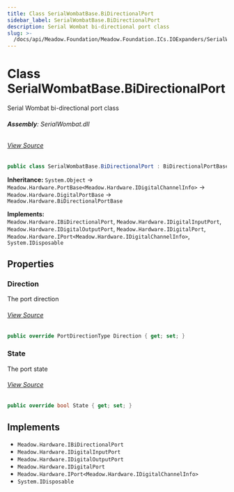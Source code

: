 ```yaml
---
title: Class SerialWombatBase.BiDirectionalPort
sidebar_label: SerialWombatBase.BiDirectionalPort
description: Serial Wombat bi-directional port class
slug: >-
  /docs/api/Meadow.Foundation/Meadow.Foundation.ICs.IOExpanders/SerialWombatBase.BiDirectionalPort
---
```

# Class SerialWombatBase.BiDirectionalPort
Serial Wombat bi-directional port class

###### **Assembly**: SerialWombat.dll
###### [View Source](https://github.com/WildernessLabs/Meadow.Foundation.git/blob/develop/Source/Meadow.Foundation.Peripherals/ICs.IOExpanders.SerialWombat/Driver/SerialWombatBase.BiDirectionalPort.cs#L10)
```csharp title="Declaration"
public class SerialWombatBase.BiDirectionalPort : BiDirectionalPortBase, IBiDirectionalPort, IDigitalInputPort, IDigitalOutputPort, IDigitalPort, IPort<IDigitalChannelInfo>, IDisposable
```
**Inheritance:** `System.Object` -> `Meadow.Hardware.PortBase<Meadow.Hardware.IDigitalChannelInfo>` -> `Meadow.Hardware.DigitalPortBase` -> `Meadow.Hardware.BiDirectionalPortBase`

**Implements:**  
`Meadow.Hardware.IBiDirectionalPort`, `Meadow.Hardware.IDigitalInputPort`, `Meadow.Hardware.IDigitalOutputPort`, `Meadow.Hardware.IDigitalPort`, `Meadow.Hardware.IPort<Meadow.Hardware.IDigitalChannelInfo>`, `System.IDisposable`

## Properties
### Direction
The port direction
###### [View Source](https://github.com/WildernessLabs/Meadow.Foundation.git/blob/develop/Source/Meadow.Foundation.Peripherals/ICs.IOExpanders.SerialWombat/Driver/SerialWombatBase.BiDirectionalPort.cs#L20)
```csharp title="Declaration"
public override PortDirectionType Direction { get; set; }
```
### State
The port state
###### [View Source](https://github.com/WildernessLabs/Meadow.Foundation.git/blob/develop/Source/Meadow.Foundation.Peripherals/ICs.IOExpanders.SerialWombat/Driver/SerialWombatBase.BiDirectionalPort.cs#L37)
```csharp title="Declaration"
public override bool State { get; set; }
```

## Implements

* `Meadow.Hardware.IBiDirectionalPort`
* `Meadow.Hardware.IDigitalInputPort`
* `Meadow.Hardware.IDigitalOutputPort`
* `Meadow.Hardware.IDigitalPort`
* `Meadow.Hardware.IPort<Meadow.Hardware.IDigitalChannelInfo>`
* `System.IDisposable`
